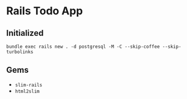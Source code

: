 # Rails Todo App

## Initialized
`bundle exec rails new . -d postgresql -M -C --skip-coffee --skip-turbolinks`

## Gems
- `slim-rails`
- `html2slim`
